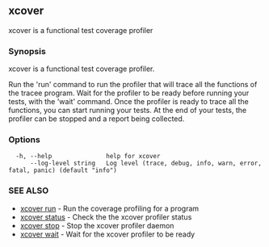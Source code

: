 ## xcover

xcover is a functional test coverage profiler

### Synopsis


xcover is a functional test coverage profiler.

Run the 'run' command to run the profiler that will trace all the functions of the tracee program.
Wait for the profiler to be ready before running your tests, with the 'wait' command.
Once the profiler is ready to trace all the functions, you can start running your tests.
At the end of your tests, the profiler can be stopped and a report being collected.


### Options

```
  -h, --help               help for xcover
      --log-level string   Log level (trace, debug, info, warn, error, fatal, panic) (default "info")
```

### SEE ALSO

* [xcover run](docs/xcover_run.md)	 - Run the coverage profiling for a program
* [xcover status](docs/xcover_status.md)	 - Check the the xcover profiler status
* [xcover stop](docs/xcover_stop.md)	 - Stop the xcover profiler daemon
* [xcover wait](docs/xcover_wait.md)	 - Wait for the xcover profiler to be ready

